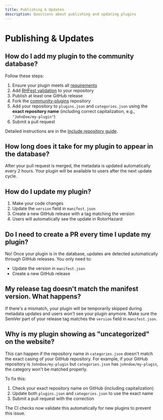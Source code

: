 ```yaml
---
title: Publishing & Updates
description: Questions about publishing and updating plugins
---
```


# Publishing & Updates

## How do I add my plugin to the community database?

Follow these steps:

1. Ensure your plugin meets all [requirements](../docs/plugin/index.md#requirements)
2. Add [RHFest validation](../docs/rhfest/index.md) to your repository
3. Publish at least one GitHub release
4. Fork the [community-plugins](https://github.com/RotorHazard/community-plugins) repository
5. Add your repository to `plugins.json` and `categories.json` using the **exact repository name** (including correct capitalization, e.g., `"JohnDoe/my-plugin"`)
6. Submit a pull request

Detailed instructions are in the [Include repository guide](../docs/plugin/include.md).

## How long does it take for my plugin to appear in the database?

After your pull request is merged, the metadata is updated automatically every 2 hours. Your plugin will be available to users after the next update cycle.

## How do I update my plugin?

1. Make your code changes
2. Update the `version` field in `manifest.json`
3. Create a new GitHub release with a tag matching the version
4. Users will automatically see the update in RotorHazard

## Do I need to create a PR every time I update my plugin?

No! Once your plugin is in the database, updates are detected automatically through GitHub releases. You only need to:

- Update the version in `manifest.json`
- Create a new GitHub release

## My release tag doesn't match the manifest version. What happens?

If there's a mismatch, your plugin will be temporarily skipped during metadata updates and users won't see your plugin anymore. Make sure the SemVer part of your release tag matches the `version` field in `manifest.json`.

## Why is my plugin showing as "uncategorized" on the website?

This can happen if the repository name in `categories.json` doesn't match the exact casing of your GitHub repository. For example, if your GitHub repository is `JohnDoe/my-plugin` but `categories.json` has `johndoe/my-plugin`, the category won't be matched properly.

To fix this:

1. Check your exact repository name on GitHub (including capitalization)
2. Update both `plugins.json` and `categories.json` to use the exact name
3. Submit a pull request with the correction

The CI checks now validate this automatically for new plugins to prevent this issue.
